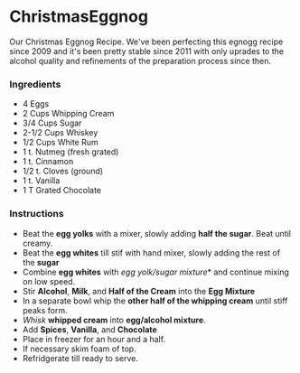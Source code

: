 # ChristmasEggnog
Our Christmas Eggnog Recipe. We've been perfecting this egnogg recipe since 2009 and it's been pretty stable since 2011 with only uprades to the alcohol quality and refinements of the preparation process since then.

### Ingredients
* 4 Eggs
* 2 Cups Whipping Cream
* 3/4 Cups Sugar
* 2-1/2 Cups Whiskey
* 1/2 Cups White Rum
* 1 t. Nutmeg (fresh grated)
* 1 t. Cinnamon
* 1/2 t. Cloves (ground)
* 1 t. Vanilla
* 1 T Grated Chocolate

### Instructions
* Beat the **egg yolks** with a mixer, slowly adding **half the sugar**. Beat until creamy.
* Beat the **egg whites** till stif with hand mixer, slowly adding the rest of the **sugar**
* Combine **egg whites** with *egg yolk/sugar mixture** and continue mixing on low speed.
* Stir **Alcohol**, **Milk**, and **Half of the Cream** into the **Egg Mixture**
* In a separate bowl whip the **other half of the whipping cream** until stiff peaks form.
* _Whisk_ **whipped cream** into **egg/alcohol mixture**.
* Add **Spices**, **Vanilla**, and **Chocolate**
* Place in freezer for an hour and a half.
* If necessary skim foam of top.
* Refridgerate till ready to serve.
